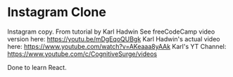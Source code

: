 # Instagram Clone

Instagram copy. From tutorial by Karl Hadwin
See freeCodeCamp video version here: https://youtu.be/mDgEqoQUBgk
Karl Hadwin's actual video here: https://www.youtube.com/watch?v=AKeaaa8yAAk
Karl's YT Channel: https://www.youtube.com/c/CognitiveSurge/videos

Done to learn React.
